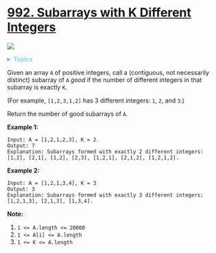 # [992. Subarrays with K Different Integers](https://leetcode-cn.com/problems/subarrays-with-k-different-integers/)

![](https://img.shields.io/badge/Difficulty-Hard-red.svg)


<details>
<summary style="color:#4FC3F7">Topics</summary>

* [`Hash Table`](https://leetcode.com/tag/hash-table/)
* [`Two Pointers`](https://leetcode.com/tag/two-pointers/)
* [`Sliding Window`](https://leetcode.com/tag/sliding-window/)

</details>

Given an array `A` of positive integers, call a (contiguous, not necessarily distinct) subarray of `A` *good* if the number of different integers in that subarray is exactly `K`.

(For example, `[1,2,3,1,2]` has 3 different integers: `1`, `2`, and `3`.)

Return the number of good subarrays of `A`.

**Example 1:**

```
Input: A = [1,2,1,2,3], K = 2
Output: 7
Explanation: Subarrays formed with exactly 2 different integers: [1,2], [2,1], [1,2], [2,3], [1,2,1], [2,1,2], [1,2,1,2].
```

**Example 2:**

```
Input: A = [1,2,1,3,4], K = 3
Output: 3
Explanation: Subarrays formed with exactly 3 different integers: [1,2,1,3], [2,1,3], [1,3,4].
```

**Note:**

 1. `1 <= A.length <= 20000`
 2. `1 <= A[i] <= A.length`
 3. `1 <= K <= A.length`
